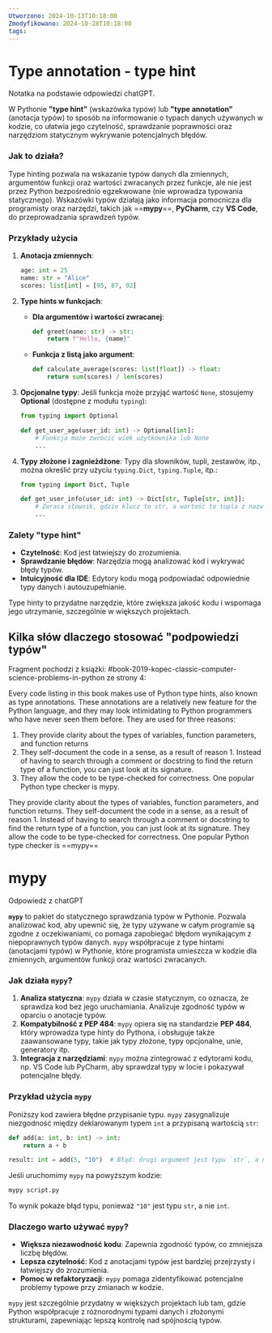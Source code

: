 ```yaml
---
Utworzono: 2024-10-13T10:18:00
Zmodyfikowano: 2024-10-28T10:18:00
tags:
---
```


# Type annotation - type hint

Notatka na podstawie odpowiedzi chatGPT.

W Pythonie **"type hint"** (wskazówka typów) lub **"type annotation"** (anotacja typów) to sposób na informowanie o typach danych używanych w kodzie, co ułatwia jego czytelność, sprawdzanie poprawności oraz narzędziom statycznym wykrywanie potencjalnych błędów.

### Jak to działa?
Type hinting pozwala na wskazanie typów danych dla zmiennych, argumentów funkcji oraz wartości zwracanych przez funkcje, ale nie jest przez Python bezpośrednio egzekwowane (nie wprowadza typowania statycznego). Wskazówki typów działają jako informacja pomocnicza dla programisty oraz narzędzi, takich jak ==**mypy**==, **PyCharm**, czy **VS Code**, do przeprowadzania sprawdzeń typów.

### Przykłady użycia

1. **Anotacja zmiennych**:
   ```python
   age: int = 25
   name: str = "Alice"
   scores: list[int] = [95, 87, 92]
   ```

2. **Type hints w funkcjach**:
   - **Dla argumentów i wartości zwracanej**:
     ```python
     def greet(name: str) -> str:
         return f"Hello, {name}"
     ```
   - **Funkcja z listą jako argument**:
     ```python
     def calculate_average(scores: list[float]) -> float:
         return sum(scores) / len(scores)
     ```

3. **Opcjonalne typy**: Jeśli funkcja może przyjąć wartość `None`, stosujemy **Optional** (dostępne z modułu `typing`):
   ```python
   from typing import Optional

   def get_user_age(user_id: int) -> Optional[int]:
       # Funkcja może zwrócić wiek użytkownika lub None
       ...
   ```

4. **Typy złożone i zagnieżdżone**: Typy dla słowników, tupli, zestawów, itp., można określić przy użyciu `typing.Dict`, `typing.Tuple`, itp.:
   ```python
   from typing import Dict, Tuple

   def get_user_info(user_id: int) -> Dict[str, Tuple[str, int]]:
       # Zwraca słownik, gdzie klucz to str, a wartość to tupla z nazwą i wiekiem
       ...
   ```

### Zalety "type hint"
- **Czytelność**: Kod jest łatwiejszy do zrozumienia.
- **Sprawdzanie błędów**: Narzędzia mogą analizować kod i wykrywać błędy typów.
- **Intuicyjność dla IDE**: Edytory kodu mogą podpowiadać odpowiednie typy danych i autouzupełnianie.

Type hinty to przydatne narzędzie, które zwiększa jakość kodu i wspomaga jego utrzymanie, szczególnie w większych projektach.


## Kilka słów dlaczego stosować "podpowiedzi typów"

Fragment pochodzi z książki: #book-2019-kopec-classic-computer-science-problems-in-python 
ze strony 4:

Every code listing in this book makes use of Python type hints, also known as type
annotations. These annotations are a relatively new feature for the Python language,
and they may look intimidating to Python programmers who have never seen them
before. They are used for three reasons:

1. They provide clarity about the types of variables, function parameters, and function returns
2. They self-document the code in a sense, as a result of reason 1. Instead of having to search through a comment or docstring to find the return type of a function, you can just look at its signature.
3. They allow the code to be type-checked for correctness. One popular Python
type checker is mypy.

They provide clarity about the types of variables, function parameters, and function returns.
They self-document the code in a sense, as a result of reason 1. Instead of having to search through a comment or docstring to find the return type of a function, you can just look at its signature.
They allow the code to be type-checked for correctness. One popular Python type checker  is ==mypy==

# mypy

Odpowiedź z chatGPT

**`mypy`** to pakiet do statycznego sprawdzania typów w Pythonie. Pozwala analizować kod, aby upewnić się, że typy używane w całym programie są zgodne z oczekiwaniami, co pomaga zapobiegać błędom wynikającym z niepoprawnych typów danych. `mypy` współpracuje z type hintami (anotacjami typów) w Pythonie, które programista umieszcza w kodzie dla zmiennych, argumentów funkcji oraz wartości zwracanych.

### Jak działa `mypy`?
1. **Analiza statyczna**: `mypy` działa w czasie statycznym, co oznacza, że sprawdza kod bez jego uruchamiania. Analizuje zgodność typów w oparciu o anotacje typów.
2. **Kompatybilność z PEP 484**: `mypy` opiera się na standardzie **PEP 484**, który wprowadza type hinty do Pythona, i obsługuje także zaawansowane typy, takie jak typy złożone, typy opcjonalne, unie, generatory itp.
3. **Integracja z narzędziami**: `mypy` można zintegrować z edytorami kodu, np. VS Code lub PyCharm, aby sprawdzał typy w locie i pokazywał potencjalne błędy.

### Przykład użycia `mypy`
Poniższy kod zawiera błędne przypisanie typu. `mypy` zasygnalizuje niezgodność między deklarowanym typem `int` a przypisaną wartością `str`:

```python
def add(a: int, b: int) -> int:
    return a + b

result: int = add(5, "10")  # Błąd: drugi argument jest typu `str`, a nie `int`.
```

Jeśli uruchomimy `mypy` na powyższym kodzie:
```bash
mypy script.py
```

To wynik pokaże błąd typu, ponieważ `"10"` jest typu `str`, a nie `int`.

### Dlaczego warto używać `mypy`?
- **Większa niezawodność kodu**: Zapewnia zgodność typów, co zmniejsza liczbę błędów.
- **Lepsza czytelność**: Kod z anotacjami typów jest bardziej przejrzysty i łatwiejszy do zrozumienia.
- **Pomoc w refaktoryzacji**: `mypy` pomaga zidentyfikować potencjalne problemy typowe przy zmianach w kodzie.

`mypy` jest szczególnie przydatny w większych projektach lub tam, gdzie Python współpracuje z różnorodnymi typami danych i złożonymi strukturami, zapewniając lepszą kontrolę nad spójnością typów.